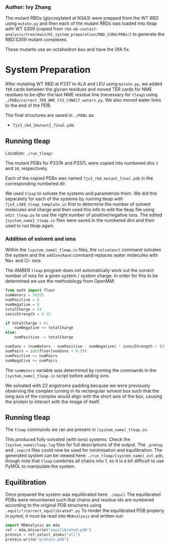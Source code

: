 ### Author: Ivy Zhang

The mutant RBDs (glycosylated at N343) were prepped from the WT RBD using `mutate.py` and then each of the mutant RBDs was loaded into tleap with WT S309 (copied from `rbd-ab-contact-analysis/tree/main/01_system_preparation/RBD_S309/PDBs/`) to generate the RBD:S309 mutant complexes.

These mutants use an octahedron box and have the 0fA fix. 

# System Preparation

After mutating WT RBD at P337 to ALA and LEU  using `mutate.py`,  we added `TER` cards between the glycan residues and moved TER cards for NME residues to be _after_ the last NME residue line (necessary for `tleap`) using `./PDBs/correct_TER_NME_CYS_CONECT_waters.py`. We also moved water lines to the end of the PDB.

The final structures are saved in `./PDBs` as:

- `7jx3_rbd_{mutant}_final.pdb`

## Running tleap

Location: `./run_tleap/`

The mutant PDBs for P337A and P337L were copied into numbered dirs `1` and `10`, respectively.

Each of the copied PDBs was named `7jx3_rbd_mutant_final.pdb` in the corresponding numbered dir.

We used `tleap` to solvate the systems and parametrize them. We did this separately for each of the systems by running tleap with `7jx3_s309_tleap_template.in` first to determine the number of solvent molecules and charge and then used this info to edit the tleap file using `edit_tleap.py` to use the right number of positive/negative ions. The edited `{system_name}_tleap.in` files were saved in the numbered dirs and then used to run tleap again. 

### Addition of solvent and ions

Within the `[system_name]_tleap.in` files, the `solvateoct` command solvates the system and the `addIonsRand` command replaces water molecules with Na+ and Cl- ions. 

The AMBER `tleap` program does not automatically work out the correct number of ions for a given system / system charge. In order for this to be determined we use the methodology from OpenMM:

```python
from math import floor
numWaters = 70255
numPositive = 0
numNegative = 0 
totalCharge = 14
ionicStrength = 0.15

if totalCharge > 0:
    numNegative += totalCharge
else:
    numPositive -= totalCharge

numIons = (numWaters - numPositive - numNegative) * ionicStrength / (55.4)  # Pure water is about 55.4 molar (depending on temperature)
numPairs = int(floor(numIons + 0.5))
numPositive += numPairs
numNegative += numPairs
```

The `numWaters` variable was determined by running the commands in the `[system_name]_tleap.in` script before adding ions.

We solvated with 22 angstroms padding because we were previously observing the complex turning in its rectangular solvent box such that the long axis of the complex would align with the short axis of the box, causing the protein to interact with the image of itself. 

## Running tleap

The `tleap` commands we ran are present in `[system_name]_tleap.in`.

This produced fully solvated (with ions) systems. Check the `[system_name]/leap.log` files for full descriptions of the output. The `.prmtop` and `.inpcrd` files could now be used for minimisation and equilibration. The generated system can be viewed here: `./run_tleap/[system_name]_out.pdb`, though note that `tleap` combines all chains into 1, so it is a bit difficult to use PyMOL to manipulate the system.

## Equilibration

Once prepared the system was equilibrated here: `./equil`
The equilibrated PDBs were renumbered such that chains and residue ids are numbered according to the original PDB structures using `.equil/*/correct_equilibrated*.py`
To render the equilibrated PDB properly in pymol, it must be read into `MDAnalysis` and written out: 
```python
import MDAnalysis as mda
ref = mda.Universe("equilibrated.pdb")
protein = ref.select_atoms("all")
protein.write("protein.pdb")
```
